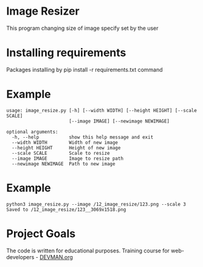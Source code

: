 # Image Resizer

This program changing size of image specify set by the user

# Installing requirements

Packages installing by pip install -r requirements.txt command

# Example
```
usage: image_resize.py [-h] [--width WIDTH] [--height HEIGHT] [--scale SCALE]
                       [--image IMAGE] [--newimage NEWIMAGE]

optional arguments:
  -h, --help           show this help message and exit
  --width WIDTH        Width of new image
  --height HEIGHT      Height of new image
  --scale SCALE        Scale to resize
  --image IMAGE        Image to resize path
  --newimage NEWIMAGE  Path to new image
```

# Example

```
python3 image_resize.py --image /12_image_resize/123.png --scale 3
Saved to /12_image_resize/123__3069x1518.png
```

# Project Goals

The code is written for educational purposes. Training course for web-developers - [DEVMAN.org](https://devman.org)

